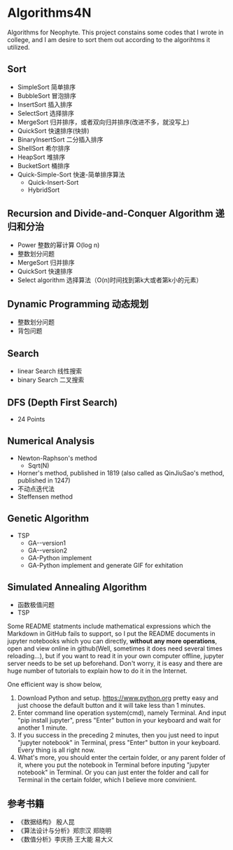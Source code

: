 # Algorithms4N

Algorithms for Neophyte. This project constains some codes that I wrote in college, and I am desire to sort them out according to the algorihtms it utilized.

## Sort

* SimpleSort 简单排序
* BubbleSort 冒泡排序
* InsertSort 插入排序
* SelectSort 选择排序
* MergeSort 归并排序，或者双向归并排序(改进不多，就没写上)
* QuickSort 快速排序(快排)
* BinaryInsertSort 二分插入排序
* ShellSort 希尔排序
* HeapSort 堆排序
* BucketSort 桶排序
* Quick-Simple-Sort 快速-简单排序算法
  * Quick-Insert-Sort
  * HybridSort

## Recursion and Divide-and-Conquer Algorithm 递归和分治

* Power 整数的幂计算 O(log n)
* 整数划分问题
* MergeSort 归并排序
* QuickSort 快速排序
* Select algorithm 选择算法（O(n)时间找到第k大或者第k小的元素）

## Dynamic Programming 动态规划

* 整数划分问题
* 背包问题

## Search

* linear Search 线性搜索
* binary Search 二叉搜索

## DFS (Depth First Search)

* 24 Points

## Numerical Analysis

* Newton-Raphson's method
  * Sqrt(N)
* Horner's method, published in 1819 (also called as QinJiuSao's method, published in 1247)
* 不动点迭代法
* Steffensen method

## Genetic Algorithm

* TSP
  * GA--version1
  * GA--version2
  * GA-Python implement
  * GA-Python implement and generate GIF for exhitation

## Simulated Annealing Algorithm

* 函数极值问题
* TSP

Some README statments include mathematical expressions which the Markdown in GitHub fails to support, so I put the README documents in jupyter notebooks which you can directly, **without any more operations**, open and view online in github(Well, sometimes it does need several times reloading...), but if you want to read it in your own computer offline, jupyter server needs to be set up beforehand. Don't worry, it is easy and there are huge number of tutorials to explain how to do it in the Internet.

One efficient way is show below,

1. Download Python and setup. <https://www.python.org> pretty easy and just choose the default button and it will take less than 1 minutes.
2. Enter command line operation system(cmd), namely Terminal. And input "pip install jupyter", press "Enter" button in your keyboard and wait for another 1 minute.
3. If you success in the preceding 2 minutes, then you just need to input "jupyter notebook" in Terminal, press "Enter" button in your keyboard. Every thing is all right now.
4. What's more, you should enter the certain folder, or any parent folder of it, where you put the notebook in Terminal before inputing "jupyter notebook" in Terminal. Or you can just enter the folder and call for Terminal in the certain folder, which I believe more convinient.

## 参考书籍

* 《数据结构》 殷人昆
* 《算法设计与分析》郑宗汉 郑晓明
* 《数值分析》李庆扬 王大能 易大义

